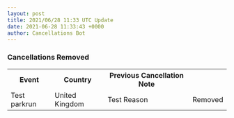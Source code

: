 ```yaml
---
layout: post
title: 2021/06/28 11:33 UTC Update
date: 2021-06-28 11:33:43 +0000
author: Cancellations Bot
---
```


<h3>Cancellations Removed</h3>
<table style='width: 100%'>
    <tr>
        <th>Event</th>
        <th>Country</th>
        <th>Previous Cancellation Note</th>
    </tr>
    <tr>
        <td>Test parkrun</td>
        <td>United Kingdom</td>
        <td>Test Reason</td>
        <td>Removed</td>
    </tr>
</table>
